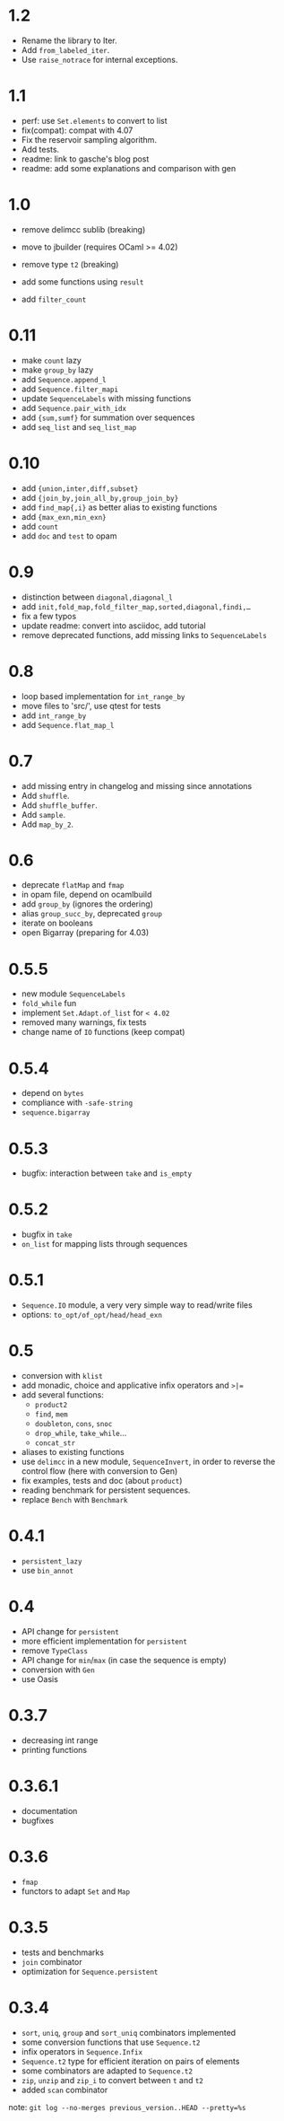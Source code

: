 # 1.2 

- Rename the library to Iter.
- Add `from_labeled_iter`.
- Use `raise_notrace` for internal exceptions.

# 1.1

- perf: use `Set.elements` to convert to list
- fix(compat): compat with 4.07
- Fix the reservoir sampling algorithm.
- Add tests.
- readme: link to gasche's blog post
- readme: add some explanations and comparison with gen

# 1.0 

- remove delimcc sublib (breaking)
- move to jbuilder (requires OCaml >= 4.02)
- remove type `t2` (breaking)

- add some functions using `result`
- add `filter_count`

# 0.11

- make `count` lazy
- make `group_by` lazy
- add `Sequence.append_l`
- add `Sequence.filter_mapi`
- update `SequenceLabels` with missing functions
- add `Sequence.pair_with_idx`
- add `{sum,sumf}` for summation over sequences
- add `seq_list` and `seq_list_map`

# 0.10

- add `{union,inter,diff,subset}`
- add `{join_by,join_all_by,group_join_by}`
- add `find_map{,i}` as better alias to existing functions
- add `{max_exn,min_exn}`
- add `count`
- add `doc` and `test` to opam

# 0.9

- distinction between `diagonal,diagonal_l`
- add `init,fold_map,fold_filter_map,sorted,diagonal,findi,…`
- fix a few typos
- update readme: convert into asciidoc, add tutorial
- remove deprecated functions, add missing links to `SequenceLabels`

# 0.8

- loop based implementation for `int_range_by`
- move files to 'src/', use qtest for tests
- add `int_range_by`
- add `Sequence.flat_map_l`

# 0.7

- add missing entry in changelog and missing since annotations
- Add `shuffle`.
- Add `shuffle_buffer`.
- Add `sample`.
- Add `map_by_2`.

# 0.6

- deprecate `flatMap` and `fmap`
- in opam file, depend on ocamlbuild
- add `group_by` (ignores the ordering)
- alias `group_succ_by`, deprecated `group`
- iterate on booleans
- open Bigarray (preparing for 4.03)

# 0.5.5

- new module `SequenceLabels`
- `fold_while` fun
- implement `Set.Adapt.of_list` for `< 4.02`
- removed many warnings, fix tests
- change name of `IO` functions (keep compat)

# 0.5.4

- depend on `bytes`
- compliance with `-safe-string`
- `sequence.bigarray`

# 0.5.3

- bugfix: interaction between `take` and `is_empty`

# 0.5.2

- bugfix in `take`
- `on_list` for mapping lists through sequences

# 0.5.1

- `Sequence.IO` module, a very very simple way to read/write files
- options: `to_opt/of_opt/head/head_exn`

# 0.5

- conversion with `klist`
- add monadic, choice and applicative infix operators and `>|=`
- add several functions:
  * `product2`
  * `find`, `mem`
  * `doubleton`, `cons`, `snoc`
  * `drop_while`, `take_while`...
  * `concat_str`
- aliases to existing functions
- use `delimcc` in a new module, `SequenceInvert`, in order to reverse the
  control flow (here with conversion to Gen)
- fix examples, tests and doc (about `product`)
- reading benchmark for persistent sequences.
- replace `Bench` with `Benchmark`

# 0.4.1

- `persistent_lazy`
- use `bin_annot`

# 0.4

- API change for `persistent`
- more efficient implementation for `persistent`
- remove `TypeClass`
- API change for `min`/`max` (in case the sequence is empty)
- conversion with `Gen`
- use Oasis

# 0.3.7

- decreasing int range
- printing functions

# 0.3.6.1

- documentation
- bugfixes

# 0.3.6

- `fmap`
- functors to adapt `Set` and `Map`

# 0.3.5

- tests and benchmarks
- `join` combinator
- optimization for `Sequence.persistent`

# 0.3.4

- `sort`, `uniq`, `group` and `sort_uniq` combinators implemented
- some conversion functions that use `Sequence.t2`
- infix operators in `Sequence.Infix`
- `Sequence.t2` type for efficient iteration on pairs of elements
- some combinators are adapted to `Sequence.t2`
- `zip`, `unzip` and `zip_i` to convert between `t` and `t2`
- added `scan` combinator

note: `git log --no-merges previous_version..HEAD --pretty=%s`

